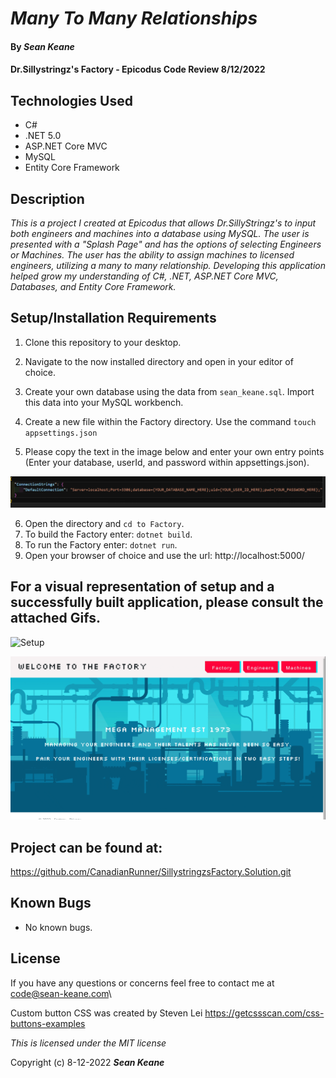 # _Many To Many Relationships_

#### By _**Sean Keane**_

#### Dr.Sillystringz's Factory - Epicodus Code Review 8/12/2022

## Technologies Used

* C#
* .NET 5.0
* ASP.NET Core MVC
* MySQL
* Entity Core Framework


## Description
_This is a project I created at Epicodus that allows Dr.SillyStringz's to input both engineers and machines into a database using MySQL.  The user is presented with a "Splash Page" and has the options of selecting Engineers or Machines. The user has the ability to assign machines to licensed engineers, utilizing a many to many relationship. Developing this application helped grow my understanding of C#, .NET, ASP.NET Core MVC, Databases, and Entity Core Framework._


## Setup/Installation Requirements

1) Clone this repository to your desktop.
2) Navigate to the now installed directory and open in your editor of choice.
3) Create your own database using the data from `sean_keane.sql`.  Import this data into your MySQL workbench.


4) Create a new file within the Factory directory.  Use the command `touch appsettings.json`
5) Please copy the text in the image below and enter your own entry points (Enter your database, userId, and password within appsettings.json).

![Settings](ExampleSettings.png)

6) Open the directory and `cd to Factory`.
7) To build the Factory enter: `dotnet build`.
8) To run the Factory enter: `dotnet run`.
9) Open your browser of choice and use the url: http://localhost:5000/

## For a visual representation of setup and a successfully built application, please consult the attached Gifs.

![Setup](buildingapp.gif)

![BuiltApp](WorkingApplication.gif)

## Project can be found at:
https://github.com/CanadianRunner/SillystringzsFactory.Solution.git

## Known Bugs

* No known bugs.


## License

If you have any questions or concerns feel free to contact me at code@sean-keane.com\

Custom button CSS was created by Steven Lei https://getcssscan.com/css-buttons-examples 

*This is licensed under the MIT license*

Copyright (c) 8-12-2022 **_Sean Keane_**

